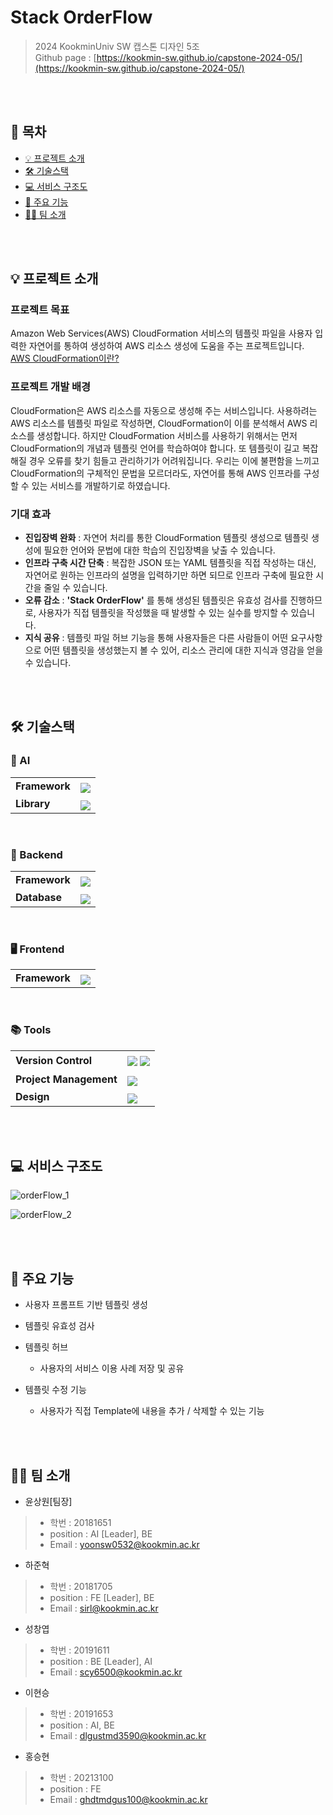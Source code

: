 # Stack OrderFlow

> 2024 KookminUniv SW 캡스톤 디자인 5조  
> Github page : [https://kookmin-sw.github.io/capstone-2024-05/](https://kookmin-sw.github.io/capstone-2024-05/)

<br/>
<br/>

## 📔 목차
- [💡 프로젝트 소개](#💡-프로젝트-소개)
- [🛠️ 기술스택](#🛠️-기술스택)
- [💻 서비스 구조도](#💻-서비스-구조도)
- [📌 주요 기능](#📌-주요-기능)
- [🧑‍💻 팀 소개](#🧑‍💻-팀-소개)


<br/>
<br/>

## 💡 프로젝트 소개

### 프로젝트 목표
Amazon Web Services(AWS) CloudFormation 서비스의 템플릿 파일을 사용자 입력한 자연어를 통하여 생성하여 AWS 리소스 생성에 도움을 주는 프로젝트입니다.   
[AWS CloudFormation이란?](https://docs.aws.amazon.com/ko_kr/AWSCloudFormation/latest/UserGuide/Welcome.html)

### 프로젝트 개발 배경
CloudFormation은 AWS 리소스를 자동으로 생성해 주는 서비스입니다. 사용하려는 AWS 리소스를 템플릿 파일로 작성하면, CloudFormation이 이를 분석해서 AWS 리소스를 생성합니다. 하지만 CloudFormation 서비스를 사용하기 위해서는 먼저 CloudFormation의 개념과 템플릿 언어를 학습하여야 합니다. 또 템플릿이 길고 복잡해질 경우 오류를 찾기 힘들고 관리하기가 어려워집니다. 우리는 이에 불편함을 느끼고 CloudFormation의 구체적인 문법을 모르더라도, 자연어를 통해 AWS 인프라를 구성할 수 있는 서비스를 개발하기로 하였습니다.

### 기대 효과
* **진입장벽 완화** : 자연어 처리를 통한 CloudFormation 템플릿 생성으로 템플릿 생성에 필요한 언어와 문법에 대한 학습의 진입장벽을 낮출 수 있습니다.
* **인프라 구축 시간 단축** : 복잡한 JSON 또는 YAML 템플릿을 직접 작성하는 대신, 자연어로 원하는 인프라의 설명을 입력하기만 하면 되므로 인프라 구축에 필요한 시간을 줄일 수 있습니다.
* **오류 감소** : **'Stack OrderFlow'** 를 통해 생성된 템플릿은 유효성 검사를 진행하므로, 사용자가 직접 템플릿을 작성했을 때 발생할 수 있는 실수를 방지할 수 있습니다.
* **지식 공유** : 템플릿 파일 허브 기능을 통해 사용자들은 다른 사람들이 어떤 요구사항으로 어떤 템플릿을 생성했는지 볼 수 있어, 리소스 관리에 대한 지식과 영감을 얻을 수 있습니다.

<br/>
<br/>

## 🛠️ 기술스택

### 🤖 AI

<div markdown="1" style="text-align:center">

<table>
  <tr>
    <td><strong>Framework</strong></td>
    <td><img src="https://img.shields.io/badge/LangChain-294444?style=&logo=LangChain&logoColor=white" style="margin-top: 6px;"/></td>
  </tr>
  <tr>
    <td><strong>Library</strong></td>
    <td><img src="https://img.shields.io/badge/PyTorch-EE4C2C?style=&logo=pytorch&logoColor=white" style="margin-top: 6px;"/></td>
  </tr>
</table>

</div>

<br />

### 💾 Backend

<div markdown="1" style="text-align:center">

<table>
  <tr>
    <td><strong>Framework</strong></td>
    <td><img src="https://img.shields.io/badge/FastAPI-009688?style=&logo=fastapi&logoColor=white" style="margin-top: 6px;"/></td>
  </tr>
  <tr>
    <td><strong>Database</strong></td>
    <td><img src="https://img.shields.io/badge/PostgreSQL-4169E1?style=&logo=postgreSQL&logoColor=white" style="margin-top: 6px;"/></td>
  </tr>
</table>

</div>

<br />

### 🖥️ Frontend

<div markdown="1" style="text-align:center">

<table>
  <tr>
    <td><strong>Framework</strong></td>
    <td><img src="https://img.shields.io/badge/Next.js-000000?style=e&logo=nextdotjs&logoColor=white" style="margin-top: 6px;"/></td>
  </tr>
</table>

</div>

<br />

### 📚 Tools

<div markdown="1" style="text-align:center">

<table>
  <tr>
    <td><strong>Version Control</strong></td>
    <td><img src="https://img.shields.io/badge/git-E6484F.svg?style=&logo=git&logoColor=white" style="margin-top: 6px;"/> <img src="https://img.shields.io/badge/github-%23121011.svg?style=&logo=github&logoColor=white" style="margin-top: 6px;"/></td>
  </tr>
  <tr>
    <td><strong>Project Management</strong></td>
    <td><img src="https://img.shields.io/badge/Notion-000000.svg?&style=&logo=Notion&logoColor=white" style="margin-top: 6px;"/></td>
  </tr>
  <tr>
    <td><strong>Design</strong></td>
    <td><img src="https://img.shields.io/badge/Figma-F24E1E.svg?&style=&logo=Figma&logoColor=white" style="margin-top: 6px;"/></td>
  </tr>
</table>

</div>

<br />

<br/>

## 💻 서비스 구조도

![orderFlow_1](https://github.com/kookmin-sw/capstone-2024-05/assets/81635179/74100128-5140-466f-9cec-8f51b972d233)

![orderFlow_2](https://github.com/kookmin-sw/capstone-2024-05/assets/81635179/d26f17bf-5dde-46c6-96ff-4a4758fa755c)

<br/><br/>

## 📌 주요 기능

* 사용자 프롬프트 기반 템플릿 생성


* 템플릿 유효성 검사 
   

* 템플릿 허브   
	* 사용자의 서비스 이용 사례 저장 및 공유

* 템플릿 수정 기능
	* 사용자가 직접 Template에 내용을 추가 / 삭제할 수 있는 기능



<br/><br/>

## 🧑‍💻 팀 소개

- 윤상원[팀장]
> - 학번 : 20181651
> - position : AI [Leader], BE
> - Email : yoonsw0532@kookmin.ac.kr

- 하준혁 
> - 학번 : 20181705
> - position : FE [Leader], BE
> - Email : sirl@kookmin.ac.kr

- 성창엽
> - 학번 : 20191611
> - position : BE [Leader], AI
> - Email : scy6500@kookmin.ac.kr

- 이현승
> - 학번 : 20191653
> - position : AI, BE
> - Email : dlgustmd3590@kookmin.ac.kr

- 홍승현
> - 학번 : 20213100
> - position : FE
> - Email : ghdtmdgus100@kookmin.ac.kr

